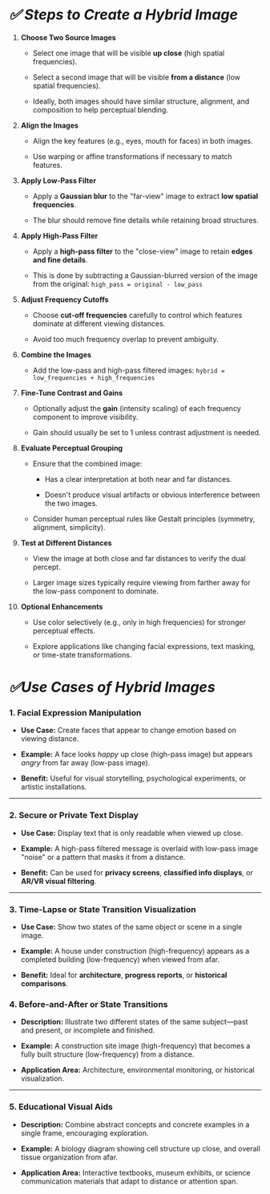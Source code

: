 # *✅ Steps to Create a Hybrid Image*

1. **Choose Two Source Images**
    - Select one image that will be visible **up close** (high spatial frequencies).
        
    - Select a second image that will be visible **from a distance** (low spatial frequencies).
        
    - Ideally, both images should have similar structure, alignment, and composition to help perceptual blending.
        
2. **Align the Images**
    - Align the key features (e.g., eyes, mouth for faces) in both images.
        
    - Use warping or affine transformations if necessary to match features.
        
3. **Apply Low-Pass Filter**
    - Apply a **Gaussian blur** to the "far-view" image to extract **low spatial frequencies**.
        
    - The blur should remove fine details while retaining broad structures.
        
4. **Apply High-Pass Filter**
    - Apply a **high-pass filter** to the "close-view" image to retain **edges and fine details**.
        
    - This is done by subtracting a Gaussian-blurred version of the image from the original:
        `high_pass = original - low_pass`
        
5. **Adjust Frequency Cutoffs**
    - Choose **cut-off frequencies** carefully to control which features dominate at different viewing distances.
        
    - Avoid too much frequency overlap to prevent ambiguity.
        
6. **Combine the Images**
    - Add the low-pass and high-pass filtered images:
        `hybrid = low_frequencies + high_frequencies`
        
7. **Fine-Tune Contrast and Gains**
    - Optionally adjust the **gain** (intensity scaling) of each frequency component to improve visibility.
        
    - Gain should usually be set to 1 unless contrast adjustment is needed.
        
8. **Evaluate Perceptual Grouping**
    - Ensure that the combined image:
        
        - Has a clear interpretation at both near and far distances.
            
        - Doesn't produce visual artifacts or obvious interference between the two images.
            
    - Consider human perceptual rules like Gestalt principles (symmetry, alignment, simplicity).
        
9. **Test at Different Distances**
    - View the image at both close and far distances to verify the dual percept.
        
    - Larger image sizes typically require viewing from farther away for the low-pass component to dominate.
        
10. **Optional Enhancements**
	- Use color selectively (e.g., only in high frequencies) for stronger perceptual effects.
	    
	- Explore applications like changing facial expressions, text masking, or time-state transformations.

# *✅Use Cases of Hybrid Images*
### 1. **Facial Expression Manipulation**

- **Use Case:** Create faces that appear to change emotion based on viewing distance.
    
- **Example:** A face looks _happy_ up close (high-pass image) but appears _angry_ from far away (low-pass image).
    
- **Benefit:** Useful for visual storytelling, psychological experiments, or artistic installations.
    

---

### 2. **Secure or Private Text Display**

- **Use Case:** Display text that is only readable when viewed up close.
    
- **Example:** A high-pass filtered message is overlaid with low-pass image "noise" or a pattern that masks it from a distance.
    
- **Benefit:** Can be used for **privacy screens**, **classified info displays**, or **AR/VR visual filtering**.
    

---

### 3. **Time-Lapse or State Transition Visualization**

- **Use Case:** Show two states of the same object or scene in a single image.
    
- **Example:** A house under construction (high-frequency) appears as a completed building (low-frequency) when viewed from afar.
    
- **Benefit:** Ideal for **architecture**, **progress reports**, or **historical comparisons**.
### 4. **Before-and-After or State Transitions**

- **Description:** Illustrate two different states of the same subject—past and present, or incomplete and finished.
    
- **Example:** A construction site image (high-frequency) that becomes a fully built structure (low-frequency) from a distance.
    
- **Application Area:** Architecture, environmental monitoring, or historical visualization.
    

---

### 5. **Educational Visual Aids**

- **Description:** Combine abstract concepts and concrete examples in a single frame, encouraging exploration.
    
- **Example:** A biology diagram showing cell structure up close, and overall tissue organization from afar.
    
- **Application Area:** Interactive textbooks, museum exhibits, or science communication materials that adapt to distance or attention span.